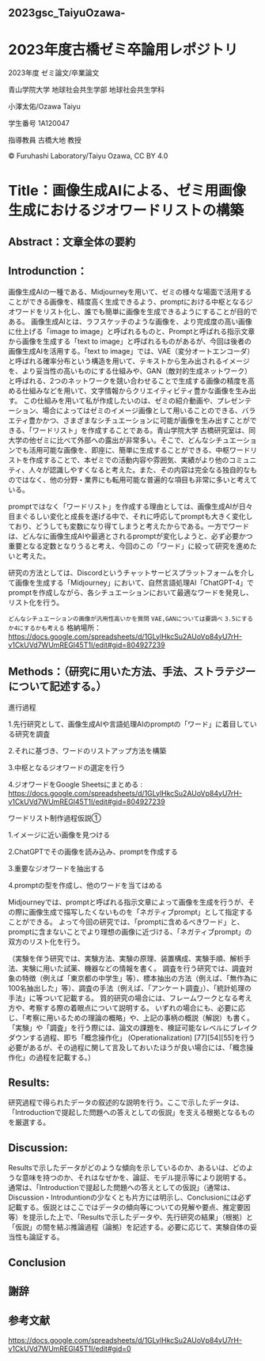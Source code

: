 ## 2023gsc_TaiyuOzawa-

# 2023年度古橋ゼミ卒論用レポジトリ


2023年度 ゼミ論文/卒業論文

青山学院大学 地球社会共生学部 地球社会共生学科

小澤太佑/Ozawa Taiyu

学生番号 1A120047

指導教員 古橋大地 教授

© Furuhashi Laboratory/Taiyu Ozawa, CC BY 4.0

# Title：画像生成AIによる、ゼミ用画像生成におけるジオワードリストの構築

## Abstract：文章全体の要約

## Introdunction：
画像生成AIの一種である、Midjourneyを用いて、ゼミの様々な場面で活用することができる画像を、精度高く生成できるよう、promptにおける中枢となるジオワードをリスト化し、誰でも簡単に画像を生成できるようにすることが目的である。
画像生成AIとは、ラフスケッチのような画像を、より完成度の高い画像に仕上げる「image to image」と呼ばれるものと、Promptと呼ばれる指示文章から画像を生成する「text to image」と呼ばれるものがあるが、今回は後者の画像生成AIを活用する。「text to image」では、VAE（変分オートエンコーダ）と呼ばれる確率分布という構造を用いて、テキストから生み出されるイメージを、より妥当性の高いものにする仕組みや、GAN（敵対的生成ネットワーク）と呼ばれる、2つのネットワークを競い合わせることで生成する画像の精度を高める仕組みなどを用いて、文字情報からクリエイティビティ豊かな画像を生み出す。
この仕組みを用いて私が作成したいのは、ゼミの紹介動画や、プレゼンテーション、場合によってはゼミのイメージ画像として用いることのできる、バラエティ豊かかつ、さまざまなシチュエーションに可能が画像を生み出すことができる、「ワードリスト」を作成することである。青山学院大学 古橋研究室は、同大学の他ゼミに比べて外部への露出が非常多い。そこで、どんなシチュエーションでも活用可能な画像を、即座に、簡単に生成することができる、中枢ワードリストを作成することで、本ゼミでの活動内容や雰囲気、実績がより他のコミュニティ、人々が認識しやすくなると考えた。また、その内容は完全なる独自的なものではなく、他の分野・業界にも転用可能な普遍的な項目も非常に多いと考えている。

promptではなく「ワードリスト」を作成する理由としては、画像生成AIが日々目まぐるしい変化と成長を遂げる中で、それに呼応してpromptも大きく変化しており、どうしても変数になり得てしまうと考えたからである。一方でワードは、どんなに画像生成AIや最適とされるpromptが変化しようと、必ず必要かつ重要となる定数となりうると考え、今回のこの「ワード」に絞って研究を進めたいと考えた。

研究の方法としては、Discordというチャットサービスプラットフォームを介して画像を生成する「Midjourney」において、自然言語処理AI「ChatGPT-4」でpromptを作成しながら、各シチュエーションにおいて最適なワードを発見し、リスト化を行う。

`どんなシチュエーションの画像が汎用性高いかを質問`
`VAE,GANについては要調べ`
`3.5にするか4にするかも考える`
格納場所：https://docs.google.com/spreadsheets/d/1GLylHkcSu2AUoVp84yU7rH-v1CkUVd7WUmREGl45T1I/edit#gid=804927239


## Methods：（研究に用いた方法、手法、ストラテジーについて記述する。）

進行過程

1.先行研究として、画像生成AIや言語処理AIのpromptの「ワード」に着目している研究を調査

2.それに基づき、ワードのリストアップ方法を構築

3.中枢となるジオワードの選定を行う

4.ジオワードをGoogle Sheetsにまとめる
: https://docs.google.com/spreadsheets/d/1GLylHkcSu2AUoVp84yU7rH-v1CkUVd7WUmREGl45T1I/edit#gid=804927239


ワードリスト制作過程仮説①

1.イメージに近い画像を見つける

2.ChatGPTでその画像を読み込み、promptを作成する

3.重要なジオワードを抽出する

4.promptの型を作成し、他のワードを当てはめる



Midjourneyでは、promptと呼ばれる指示文章によって画像を生成を行うが、その際に画像生成で描写したくないものを「ネガティブprompt」として指定することができる。
よって今回の研究では、「promptに含めるべきワード」と、promptに含まないことでより理想の画像に近づける、「ネガティブprompt」の双方のリスト化を行う。





（実験を伴う研究では、実験方法、実験の原理、装置構成、実験手順、解析手法、実験に用いた試薬、機器などの情報を書く。
調査を行う研究では、調査対象の特徴（例えば「東京都の中学生」等）、標本抽出の方法（例えば、「無作為に100名抽出した」等）、調査の手法（例えば、「アンケート調査」）、「統計処理の手法」に等ついて記載する。
質的研究の場合には、フレームワークとなる考え方や、考察する際の着眼点について説明する。
いずれの場合にも、必要に応じ、「考察に用いるための理論の概略」や、上記の事柄の概説（解説）も書く。
「実験」や「調査」を行う際には、論文の課題を、検証可能なレベルにブレイクダウンする過程、即ち「概念操作化」 (Operationalization) [77][54][55]を行う必要があるが、その過程に関して言及しておいたほうが良い場合には、「概念操作化」の過程を記載する。）

## Results:
研究過程で得られたデータの叙述的な説明を行う。ここで示したデータは、「Introductionで提起した問題への答えとしての仮説」を支える根拠となるものを厳選する。

## Discussion:
Resultsで示したデータがどのような傾向を示しているのか、あるいは、どのような意味を持つのか、それはなぜかを、論証、モデル提示等により説明する。
通常は、「Introductionで提起した問題への答えとしての仮説」（通常は、Discussion・Introduntionの少なくとも片方には明示し、Conclusionには必ず記載する。仮説とはここではデータの傾向等についての見解や要点、推定要因等）を提示した上で、「Resultsで示したデータや、先行研究の結果」（根拠）と「仮説」の間を結ぶ推論過程（論拠）を記述する。必要に応じて、実験自体の妥当性も論証する。

## Conclusion

## 謝辞

## 参考文献
https://docs.google.com/spreadsheets/d/1GLylHkcSu2AUoVp84yU7rH-v1CkUVd7WUmREGl45T1I/edit#gid=0


